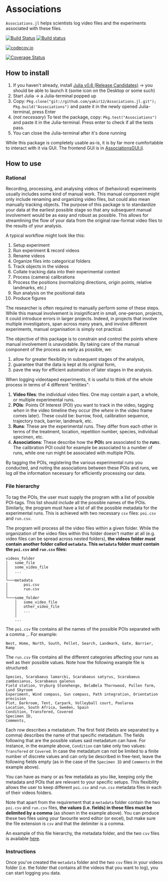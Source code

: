 # Associations
`Associations.jl` helps scientists log video files and the experiments associated with these files.

[![Build Status](https://travis-ci.org/yakir12/Associations.jl.svg?branch=master)](https://travis-ci.org/yakir12/Associations.jl) [![Build status](https://ci.appveyor.com/api/projects/status/x6gx5vx5chjhchl7?svg=true)](https://ci.appveyor.com/project/yakir12/associations-jl)

[![codecov.io](http://codecov.io/github/yakir12/Associations.jl/coverage.svg?branch=master)](http://codecov.io/github/yakir12/Associations.jl?branch=master)

[![Coverage Status](https://coveralls.io/repos/github/yakir12/Associations.jl/badge.svg?branch=master)](https://coveralls.io/github/yakir12/Associations.jl?branch=master)

## How to install
1. If you haven't already, install [Julia v0.6 (Release Candidates)](https://julialang.org/downloads/) -> you should be able to launch it (some icon on the Desktop or some such)
2. Start Julia -> a Julia-terminal popped up
3. Copy: `Pkg.clone("git://github.com/yakir12/Associations.jl.git"); Pkg.build("Associations")` and paste it in the newly opened Julia-terminal, press Enter
4. (*not necessary*) To test the package, copy: `Pkg.test("Associations")` and paste it in the Julia-terminal. Press enter to check if all the tests pass.
5. You can close the Julia-terminal after it's done running

While this package is completely usable as-is, it is by far more cumfortabble to interact with it via GUI. The frontend GUI is in [AssociationsGUI.jl](https://github.com/yakir12/AssociationsGUI.jl).

## How to use

### Rational 
Recording, processing, and analysing videos of (behavioral) experiments usually includes some kind of manual work. This manual component might only include renaming and organizing video files, but could also mean manually tracking objects. The purpose of this package is to standardize your data at the earliest possible stage so that any subsequent manual involvement would be as easy and robust as possible. This allows for streamlining the flow of your data from the original raw-format video files to the results of your analysis.

A typical workflow might look like this:
1. Setup experiment 
2. Run experiment & record videos 
3. Rename videos 
4. Organize files into categorical folders 
5. Track objects in the videos 
6. Collate tracking data into their experimental context 
7. Process (camera) calibrations 
8. Process the positions (normalizing directions, origin points, relative landmarks, etc.) 
9. Run analysis on the positional data
10. Produce figures

The researcher is often required to manually perform some of these steps. While this manual involvement is insignificant in small, one-person, projects, it could introduce errors in larger projects. Indeed, in projects that involve multiple investigators, span across many years, and involve different experiments, manual organisation is simply not practical. 

The objective of this package is to constrain and control the points where manual involvement is unavoidable. By taking care of the manual component of the process as early as possible, we:
1. allow for greater flexibility in subsequent stages of the analysis, 
2. guarantee that the data is kept at its original form,
3. pave the way for efficient automation of later stages in the analysis.

When logging videotaped experiments, it is useful to think of the whole process in terms of 4 different "entities":
1. **Video files**: the individual video files. One may contain a part, a whole, or multiple experimental runs. 
2. **POIs**: Points Of Interest (POI) you want to track in the video, tagging *when* in the video timeline they occur (the *where* in the video frame comes later). These could be: burrow, food, calibration sequence, trajectory track, barrier, landmark, etc.
3. **Runs**: These are the experimental runs. They differ from each other in terms of the treatment, location, repetition number, species, individual specimen, etc.
4. **Associations**: These describe how the **POI**s are associated to the **run**s. The calibration POI could for example be associated to a number of runs, while one run might be associated with multiple POIs.

By tagging the POIs, registering the various experimental runs you conducted, and noting the associations between these POIs and runs, we log *all* the information necessary for efficiently processing our data. 

### File hierarchy
To tag the POIs, the user must supply the program with a list of possible POI-tags. This list should include all the possible names of the POIs. Similarly, the program must have a list of all the possible metadata for the experimental runs. This is achieved with two necessary `csv` files: `poi.csv` and `run.csv`.

The program will process all the video files within a given folder. While the organization of the video files within this folder doesn't matter at all (e.g. video files can be spread across nested folders), **the videos folder *must* contain another folder called `metadata`. This `metadata` folder *must* contain the `poi.csv` and `run.csv` files:**

```
videos_folder
│   some_file
│   some_video_file
│   ...
│
└───metadata
│       poi.csv
│       run.csv
│   
└───some_folder
    │   some_video_file
    │   other_video_file
    │   ...
    │   
    ...
```

The `poi.csv` file contains all the names of the possible POIs separated with a comma `,`. For example:

```
Nest, Home, North, South, Pellet, Search, Landmark, Gate, Barrier, Ramp
```
The `run.csv` file contains all the different categories affecting your runs as well as their possible values. Note how the following example file is structured:
```
Species, Scarabaeus lamarcki, Scarabaeus satyrus, Scarabaeus zambesianus, Scarabaeus galenus
Field station, Vryburg Stonehenge, BelaBela Thornwood, Pullen farm, Lund Skyroom
Experiment, Wind compass, Sun compass, Path integration, Orientation precision
Plot, Darkroom, Tent, Carpark, Volleyball court, Poolarea
Location, South Africa, Sweden, Spain
Condition, Transfered, Covered
Specimen ID,
Comments,
```
Each row describes a metadatum. The first field (fields are separated by a comma) describes the name of that specific metadatum. The fields following that are the possible values said metadatum can have. For instance, in the example above, `Condition` can take only two values: `Transfered` or `Covered`. In case the metadatum can not be limited to a finite number of discrete values and can only be described in free-text, leave the following fields empty (as in the case of the `Specimen ID` and `Comments` in the example above).

You can have as many or as few metadata as you like, keeping only the metadata and POIs that are relevant to your specific setups. This flexibility allows the user to keep different `poi.csv` and `run.csv` metadata files in each of their videos folders.

Note that apart from the requirement that a `metadata` folder contain the two `poi.csv` and `run.csv` files, **the values (i.e. fields) in these files must be delimited by a comma** (as shown in the example above). You can produce these two files using your favourite word editor (or excel), but make sure the file extension is `csv` and that the delimiter is a comma.

An example of this file hierarchy, the metadata folder, and the two `csv` files is available [here](test/videofolder).

### Instructions
Once you've created the `metadata` folder and the two `csv` files in your videos folder (i.e. the folder that contains all the videos that you want to log), you can start logging you data. 

